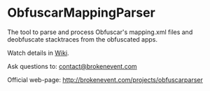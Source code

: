 ObfuscarMappingParser
=====================

The tool to parse and process Obfuscar's mapping.xml files and deobfuscate stacktraces from the obfuscated apps.

Watch details in [Wiki](https://github.com/BrokenEvent/ObfuscarMappingParser/wiki).

Ask questions to: contact@brokenevent.com

Official web-page: http://brokenevent.com/projects/obfuscarparser